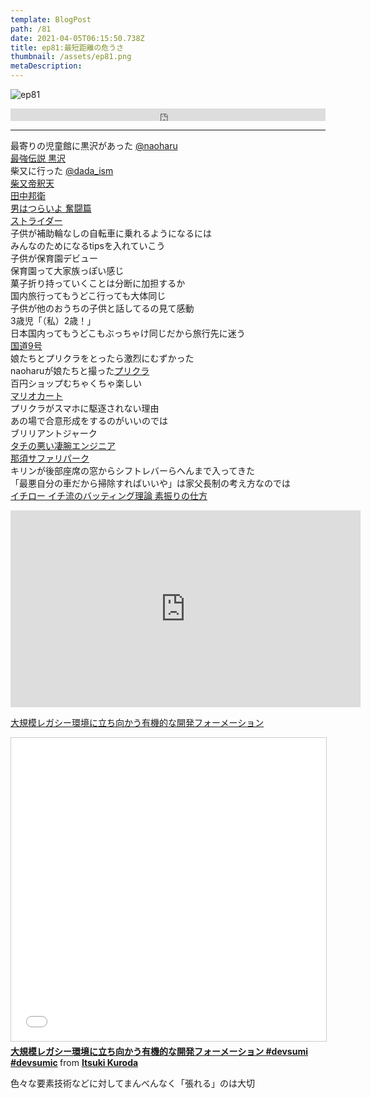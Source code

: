 ```yaml
---  
template: BlogPost  
path: /81
date: 2021-04-05T06:15:50.738Z  
title: ep81:最短距離の危うさ
thumbnail: /assets/ep81.png
metaDescription:  
---  
```

![ep81](/assets/ep81.png)  

<iframe width="100%" height="20" scrolling="no" frameborder="no" allow="autoplay" src="https://w.soundcloud.com/player/?url=https%3A//api.soundcloud.com/tracks/1022154061&color=%23ff5500&inverse=false&auto_play=false&show_user=true"></iframe>

***

最寄りの児童館に黒沢があった [@naoharu](https://twitter.com/naoharu)   
[最強伝説 黒沢](https://ja.wikipedia.org/wiki/%E6%9C%80%E5%BC%B7%E4%BC%9D%E8%AA%AC_%E9%BB%92%E6%B2%A2)  
柴又に行った [@dada_ism](https://twitter.com/dada_ism)  
[柴又帝釈天](http://www.taishakuten.or.jp/)  
[田中邦衛](https://ja.wikipedia.org/wiki/%E7%94%B0%E4%B8%AD%E9%82%A6%E8%A1%9B)  
[男はつらいよ 奮闘篇](https://www.cinemaclassics.jp/tora-san/guest/19/)  
[ストライダー](https://www.strider.jp/)  
子供が補助輪なしの自転車に乗れるようになるには  
みんなのためになるtipsを入れていこう  
子供が保育園デビュー  
保育園って大家族っぽい感じ  
菓子折り持っていくことは分断に加担するか  
国内旅行ってもうどこ行っても大体同じ  
子供が他のおうちの子供と話してるの見て感動  
3歳児「（私）2歳！」  
日本国内ってもうどこもぶっちゃけ同じだから旅行先に迷う  
[国道9号](https://ja.wikipedia.org/wiki/%E5%9B%BD%E9%81%939%E5%8F%B7)  
娘たちとプリクラをとったら激烈にむずかった  
naoharuが娘たちと撮った[プリクラ](https://twitter.com/naoharu/status/1377540312399192067)  
百円ショップむちゃくちゃ楽しい  
[マリオカート](https://mariokart-acgpdx.bngames.net/)    
プリクラがスマホに駆逐されない理由  
あの場で合意形成をするのがいいのでは  
ブリリアントジャーク  
[タチの悪い凄腕エンジニア](https://note.com/floyd0/n/n1db7854ca2e2)  
[那須サファリパーク](https://www.nasusafari.com/)  
キリンが後部座席の窓からシフトレバーらへんまで入ってきた  
「最悪自分の車だから掃除すればいいや」は家父長制の考え方なのでは  
[イチロー イチ流のバッティング理論 素振りの仕方](https://www.youtube.com/watch?v=9y-6QsY5UTE)  
<iframe width="560" height="315" src="https://www.youtube.com/embed/9y-6QsY5UTE" title="YouTube video player" frameborder="0" allow="accelerometer; autoplay; clipboard-write; encrypted-media; gyroscope; picture-in-picture" allowfullscreen></iframe>  

[大規模レガシー環境に立ち向かう有機的な開発フォーメーション](https://www.slideshare.net/i2key/devsumi-152929762)  

<iframe src="//www.slideshare.net/slideshow/embed_code/key/uOZgt5mazpFwV" width="595" height="485" frameborder="0" marginwidth="0" marginheight="0" scrolling="no" style="border:1px solid #CCC; border-width:1px; margin-bottom:5px; max-width: 100%;" allowfullscreen> </iframe> <div style="margin-bottom:5px"> <strong> <a href="//www.slideshare.net/i2key/devsumi-152929762" title="大規模レガシー環境に立ち向かう有機的な開発フォーメーション #devsumi #devsumic" target="_blank">大規模レガシー環境に立ち向かう有機的な開発フォーメーション #devsumi #devsumic</a> </strong> from <strong><a href="https://www.slideshare.net/i2key" target="_blank">Itsuki Kuroda</a></strong> </div>  

色々な要素技術などに対してまんべんなく「張れる」のは大切  






